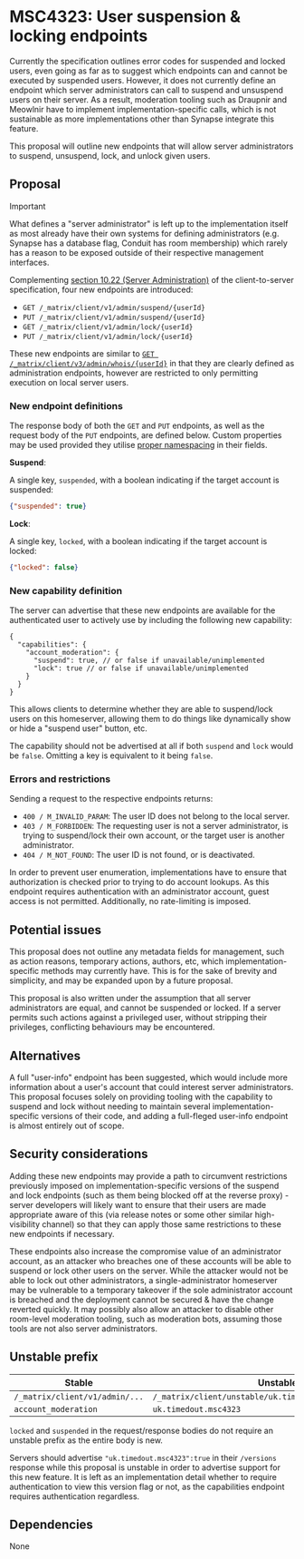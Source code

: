 # MSC4323: User suspension & locking endpoints

Currently the specification outlines error codes for suspended and locked users,
even going as far as to suggest which endpoints can and cannot be executed by suspended users.
However, it does not currently define an endpoint which server administrators can call to suspend
and unsuspend users on their server.
As a result, moderation tooling such as Draupnir and Meowlnir have to implement
implementation-specific calls, which is not sustainable as more implementations other than Synapse
integrate this feature.

This proposal will outline new endpoints that will allow server administrators to
suspend, unsuspend, lock, and unlock given users.

## Proposal

> [!IMPORTANT]
> What defines a "server administrator" is left up to the implementation itself as most already have
> their own systems for defining administrators (e.g. Synapse has a database flag, Conduit has room
> membership) which rarely has a reason to be exposed outside of their respective management
> interfaces.

Complementing [section 10.22 (Server Administration)][p1] of the client-to-server specification,
four new endpoints are introduced:

- `GET /_matrix/client/v1/admin/suspend/{userId}`
- `PUT /_matrix/client/v1/admin/suspend/{userId}`
- `GET /_matrix/client/v1/admin/lock/{userId}`
- `PUT /_matrix/client/v1/admin/lock/{userId}`

These new endpoints are similar to [`GET /_matrix/client/v3/admin/whois/{userId}`][p2] in that they
are clearly defined as administration endpoints, however are restricted to only permitting
execution on local server users.

### New endpoint definitions

The response body of both the `GET` and `PUT` endpoints, as well as the request body of the
`PUT` endpoints, are defined below. Custom properties may be used provided they utilise
[proper namespacing][p3] in their fields.

**Suspend**:

A single key, `suspended`, with a boolean indicating if the target account is suspended:

```json
{"suspended": true}
```

**Lock**:

A single key, `locked`, with a boolean indicating if the target account is locked:

```json
{"locked": false}
```

### New capability definition

The server can advertise that these new endpoints are available for the authenticated user
to actively use by including the following new capability:

```json5
{
  "capabilities": {
    "account_moderation": {
      "suspend": true, // or false if unavailable/unimplemented
      "lock": true // or false if unavailable/unimplemented
    }
  }
}
```

This allows clients to determine whether they are able to suspend/lock users on this homeserver,
allowing them to do things like dynamically show or hide a "suspend user" button, etc.

The capability should not be advertised at all if both `suspend` and `lock` would be `false`.
Omitting a key is equivalent to it being `false`.

### Errors and restrictions

Sending a request to the respective endpoints returns:

- `400 / M_INVALID_PARAM`: The user ID does not belong to the local server.
- `403 / M_FORBIDDEN`: The requesting user is not a server administrator, is trying to suspend/lock
  their own account, or the target user is another administrator.
- `404 / M_NOT_FOUND`: The user ID is not found, or is deactivated.

In order to prevent user enumeration, implementations have to ensure that authorization is checked
prior to trying to do account lookups.
As this endpoint requires authentication with an administrator account, guest access is not
permitted. Additionally, no rate-limiting is imposed.

[p1]: https://spec.matrix.org/v1.15/client-server-api/#server-administration
[p2]: https://spec.matrix.org/v1.15/client-server-api/#get_matrixclientv3adminwhoisuserid
[p3]: https://spec.matrix.org/v1.15/appendices/#common-namespaced-identifier-grammar

## Potential issues

This proposal does not outline any metadata fields for management, such as action reasons,
temporary actions, authors, etc, which implementation-specific methods may currently have.
This is for the sake of brevity and simplicity, and may be expanded upon by a future proposal.

This proposal is also written under the assumption that all server administrators are equal, and
cannot be suspended or locked. If a server permits such actions against a privileged user, without
stripping their privileges, conflicting behaviours may be encountered.

## Alternatives

A full "user-info" endpoint has been suggested, which would include more information about a user's
account that could interest server administrators. This proposal focuses solely on providing
tooling with the capability to suspend and lock without needing to maintain several
implementation-specific versions of their code, and adding a full-fleged user-info endpoint is
almost entirely out of scope.

## Security considerations

Adding these new endpoints may provide a path to circumvent restrictions previously imposed on
implementation-specific versions of the suspend and lock endpoints (such as them being blocked off
at the reverse proxy) - server developers will likely want to ensure that their users are made
appropriate aware of this (via release notes or some other similar high-visibility channel) so that
they can apply those same restrictions to these new endpoints if necessary.

These endpoints also increase the compromise value of an administrator account, as an attacker who
breaches one of these accounts will be able to suspend or lock other users on the server. While
the attacker would not be able to lock out other administrators, a single-administrator homeserver
may be vulnerable to a temporary takeover if the sole administrator account is breached and
the deployment cannot be secured & have the change reverted quickly.
It may possibly also allow an attacker to disable other room-level moderation tooling, such as
moderation bots, assuming those tools are not also server administrators.

## Unstable prefix

| Stable | Unstable |
| ------ | -------- |
| `/_matrix/client/v1/admin/...` | `/_matrix/client/unstable/uk.timedout.msc4323/admin/...` |
| `account_moderation` | `uk.timedout.msc4323` |

`locked` and `suspended` in the request/response bodies do not require an unstable prefix
as the entire body is new.

Servers should advertise `"uk.timedout.msc4323":true` in their `/versions` response while this
proposal is unstable in order to advertise support for this new feature.
It is left as an implementation detail whether to require authentication to view this version flag
or not, as the capabilities endpoint requires authentication regardless.

## Dependencies

None
